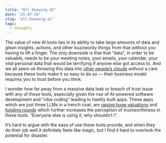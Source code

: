 ```yaml
---
title: "All Knowing AI"
date: "25-07-24"
slug: "all-knowing-ai"
tags:
  - thoughts
---
```

The value of new AI tools lies in its ability to take large amounts of data and glean insights, actions, and other buzzwordy things from that without you having to lift a finger.  The only downside is that that “data”, in order to be valuable, needs to be your meeting notes, your emails, your calendar, your vital personal data that would be terrifying if anyone else got access to. And we all seem ok throwing this data into [other people’s clouds](https://blog.codinghorror.com/the-cloud-is-just-someone-elses-computer/) without a care because these tools make it so easy to do so — their business model requires you to trust before you think.

I wonder how far away from a massive data leak or breach of trust issue with any of these tools, especially given the rise of AI-powered software development and “vibe coding” leading to hastily built apps. These apps which are just three LLMs in a trench coat, are [raising huge valuations](https://cognition.ai/blog/windsurf) and [funding rounds](https://techcrunch.com/2025/07/17/lovable-becomes-a-unicorn-with-200m-series-a-just-8-months-after-launch/) which further increases the perception of trustworthiness in these tools. “Everyone else is using it, why shouldn’t I”.

It’s hard to argue with the ease of use these tools provide, and when they do their job well it definitely feels like magic, but I find it hard to overlook the potential for disaster.
